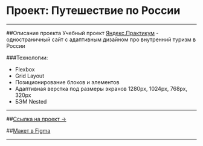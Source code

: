 # Проект: Путешествие по России
---
##Описание проекта
Учебный проект [Яндекс.Практикум](https://practicum.yandex.ru/web/) - одностраничный сайт с адаптивным дизайном про внутренний туризм в России

###Технологии:
* Flexbox
* Grid Layout
* Позиционирование блоков и элементов
* Адаптивная верстка под размеры экранов 1280px, 1024px, 768px, 320px
* БЭМ Nested

---

##[Ссылка на проект →](https://orkhan777.github.io/russian-travel/index.html)  


##[Макет в Figma](https://www.figma.com/file/5S2WSbEFL6awjVWJ0NWL8Q/Sprint-3_-Russia-_-desktop-mobile?node-id=28503%3A0)

---